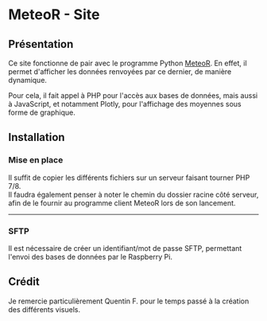 # MeteoR - Site

## **Présentation**
Ce site fonctionne de pair avec le programme Python [MeteoR](https://github.com/LoicDblt/MeteoR-Programme). En effet, il permet d'afficher les
données renvoyées par ce dernier, de manière dynamique.

Pour cela, il fait appel à PHP pour l'accès aux bases de données, mais aussi à JavaScript, et notamment
Plotly, pour l'affichage des moyennes sous forme de graphique.

## **Installation**
### Mise en place
Il suffit de copier les différents fichiers sur un serveur faisant tourner PHP 7/8.  
Il faudra également penser à noter le chemin du dossier racine côté serveur, afin de le fournir au programme client MeteoR lors de son lancement.

---

### SFTP
Il est nécessaire de créer un identifiant/mot de passe SFTP, permettant l'envoi des bases de données par le Raspberry Pi.

## **Crédit**
Je remercie particulièrement Quentin F. pour le temps passé à la création des différents visuels.
